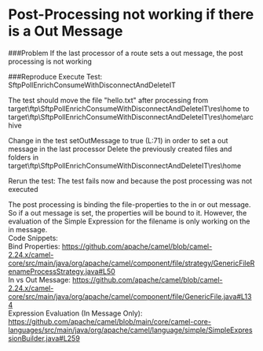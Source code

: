# Post-Processing not working if there is a Out Message
###Problem
If the last processor of a route sets a out message, the post processing is not working

###Reproduce
Execute Test: SftpPollEnrichConsumeWithDisconnectAndDeleteIT

The test should move the file "hello.txt" after processing from
target\ftp\SftpPollEnrichConsumeWithDisconnectAndDeleteIT\res\home
to
target\ftp\SftpPollEnrichConsumeWithDisconnectAndDeleteIT\res\home\archive

Change in the test setOutMessage to true (L:71) in order to set a out message in the last processor
Delete the previously created files and folders in target\ftp\SftpPollEnrichConsumeWithDisconnectAndDeleteIT\res\home

Rerun the test: The test fails now and because the post processing was not executed

The post processing is binding the file-properties to the in or out message. So if a out message is set, the properties will be bound to it. However, the evaluation of the Simple Expression for the filename is only working on the in message.
<br>Code Snippets:
<br>Bind Properties: https://github.com/apache/camel/blob/camel-2.24.x/camel-core/src/main/java/org/apache/camel/component/file/strategy/GenericFileRenameProcessStrategy.java#L50
<br>In vs Out Message: https://github.com/apache/camel/blob/camel-2.24.x/camel-core/src/main/java/org/apache/camel/component/file/GenericFile.java#L134
<br>Expression Evaluation (In Message Only): https://github.com/apache/camel/blob/main/core/camel-core-languages/src/main/java/org/apache/camel/language/simple/SimpleExpressionBuilder.java#L259 
